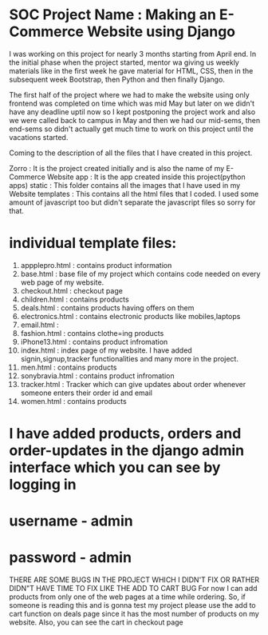 # SOC Project Name : Making an E-Commerce Website using Django
I was working on this project for nearly 3 months starting from April end. In the initial phase when the project started, mentor wa giving us weekly materials like in the first week he gave material for HTML, CSS, then in the subsequent week Bootstrap, then Python and then finally Django.

The first half of the project where we had to make the website using only frontend was completed on time which was mid May but later on we didn't have any deadline uptil now so I kept postponing the project work and also we were called back to campus in May and then we had our mid-sems, then end-sems so didn't actually get much time to work on this project until the vacations started.

Coming to the description of all the files that I have created in this project.

Zorro : It is the project created initially and is also the name of my E-Commerce Website app : It is the app created inside this project(python apps) static : This folder contains all the images that I have used in my Website templates : This contains all the html files that I coded. I used some amount of javascript too but didn't separate the javascript files so sorry for that.

# individual template files:
1. appplepro.html : contains product information
2. base.html : base file of my project which contains code needed on every web page of my website.
3. checkout.html : checkout page
4. children.html : contains products
5. deals.html : contains products having offers on them
6. electronics.html : contains electronic products like mobiles,laptops
7. email.html :
8. fashion.html : contains clothe=ing products
9. iPhone13.html : contains product infromation
10. index.html : index page of my website. I have added signin,signup,tracker functionalities and many more in the project.
11. men.html : contains products
12. sonybravia.html : contains product infromation
13. tracker.html : Tracker which can give updates about order whenever someone enters their order id and email
14. women.html : contains products
# I have added products, orders and order-updates in the django admin interface which you can see by logging in
# username - admin
# password - admin
THERE ARE SOME BUGS IN THE PROJECT WHICH I DIDN'T FIX OR RATHER DIDN"T HAVE TIME TO FIX LIKE THE ADD TO CART BUG For now I can add products from only one of the web pages at a time while ordering. So, if someone is reading this and is gonna test my project please use the add to cart function on deals page since it has the most number of products on my website. Also, you can see the cart in checkout page
